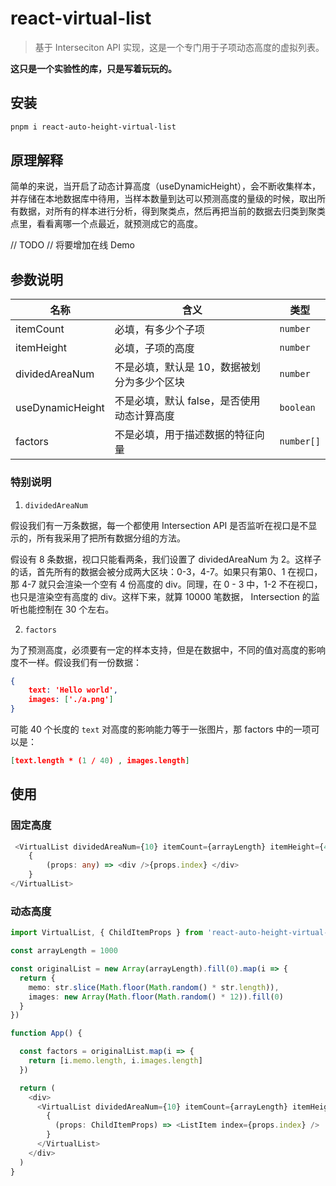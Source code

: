 # react-virtual-list

> 基于 Interseciton API 实现，这是一个专门用于子项动态高度的虚拟列表。

**这只是一个实验性的库，只是写着玩玩的。**

## 安装

```bash
pnpm i react-auto-height-virtual-list
```

## 原理解释

简单的来说，当开启了动态计算高度（useDynamicHeight），会不断收集样本，并存储在本地数据库中待用，当样本数量到达可以预测高度的量级的时候，取出所有数据，对所有的样本进行分析，得到聚类点，然后再把当前的数据去归类到聚类点里，看看离哪一个点最近，就预测成它的高度。

// TODO
// 将要增加在线 Demo

## 参数说明

| 名称 | 含义 | 类型 |
|----|----| --- |
| itemCount | 必填，有多少个子项| `number`|
| itemHeight | 必填，子项的高度| `number`|
| dividedAreaNum | 不是必填，默认是 10，数据被划分为多少个区块 | `number` |
| useDynamicHeight | 不是必填，默认 false，是否使用动态计算高度 | `boolean` |
| factors | 不是必填，用于描述数据的特征向量 | `number[]` |

### 特别说明 

1. `dividedAreaNum`

假设我们有一万条数据，每一个都使用 Intersection API 是否监听在视口是不显示的，所有我采用了把所有数据分组的方法。

假设有 8 条数据，视口只能看两条，我们设置了 dividedAreaNum 为 2。这样子的话，首先所有的数据会被分成两大区块：0-3，4-7。如果只有第0、1 在视口，那 4-7 就只会渲染一个空有 4 份高度的 div。同理，在 0 - 3 中，1-2 不在视口，也只是渲染空有高度的 div。这样下来，就算 10000 笔数据， Intersection 的监听也能控制在 30 个左右。

2. `factors`

为了预测高度，必须要有一定的样本支持，但是在数据中，不同的值对高度的影响度不一样。假设我们有一份数据：

```json
{
    text: 'Hello world',
    images: ['./a.png']
}
```

可能 40 个长度的 `text` 对高度的影响能力等于一张图片，那 factors 中的一项可以是：

```json
[text.length * (1 / 40) , images.length]
```

## 使用

### 固定高度

```ts
 <VirtualList dividedAreaNum={10} itemCount={arrayLength} itemHeight={40}>
    {
        (props: any) => <div />{props.index} </div>
    }
</VirtualList>
```

### 动态高度

```ts
import VirtualList, { ChildItemProps } from 'react-auto-height-virtual-list'

const arrayLength = 1000

const originalList = new Array(arrayLength).fill(0).map(i => {
  return {
    memo: str.slice(Math.floor(Math.random() * str.length)),
    images: new Array(Math.floor(Math.random() * 12)).fill(0)
  }
})

function App() {

  const factors = originalList.map(i => {
    return [i.memo.length, i.images.length]
  })

  return (
    <div>
      <VirtualList dividedAreaNum={10} itemCount={arrayLength} itemHeight={40}>
        {
          (props: ChildItemProps) => <ListItem index={props.index} />
        }
      </VirtualList>
    </div>
  )
}
```
